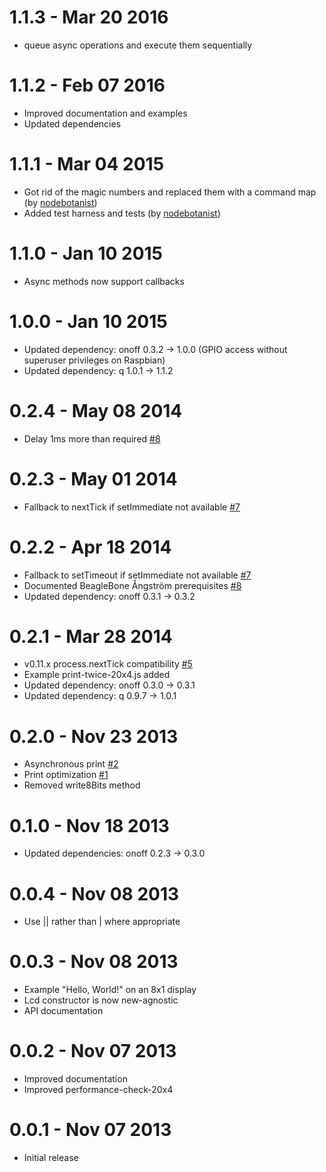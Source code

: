 1.1.3 - Mar 20 2016
===================

  * queue async operations and execute them sequentially

1.1.2 - Feb 07 2016
===================

  * Improved documentation and examples
  * Updated dependencies

1.1.1 - Mar 04 2015
===================

  * Got rid of the magic numbers and replaced them with a command map (by [nodebotanist](https://github.com/nodebotanist))
  * Added test harness and tests (by [nodebotanist](https://github.com/nodebotanist))

1.1.0 - Jan 10 2015
===================

  * Async methods now support callbacks

1.0.0 - Jan 10 2015
===================

  * Updated dependency: onoff 0.3.2 -> 1.0.0 (GPIO access without superuser privileges on Raspbian)
  * Updated dependency: q 1.0.1 -> 1.1.2

0.2.4 - May 08 2014
===================

  * Delay 1ms more than required [#8](https://github.com/fivdi/lcd/issues/8)

0.2.3 - May 01 2014
===================

  * Fallback to nextTick if setImmediate not available [#7](https://github.com/fivdi/lcd/issues/7)

0.2.2 - Apr 18 2014
===================

  * Fallback to setTimeout if setImmediate not available [#7](https://github.com/fivdi/lcd/issues/7)
  * Documented BeagleBone Ångström prerequisites [#8](https://github.com/fivdi/lcd/issues/8)
  * Updated dependency: onoff 0.3.1 -> 0.3.2

0.2.1 - Mar 28 2014
===================

  * v0.11.x process.nextTick compatibility [#5](https://github.com/fivdi/lcd/issues/5)
  * Example print-twice-20x4.js added
  * Updated dependency: onoff 0.3.0 -> 0.3.1
  * Updated dependency: q 0.9.7 -> 1.0.1

0.2.0 - Nov 23 2013
===================

  * Asynchronous print [#2](https://github.com/fivdi/lcd/issues/2)
  * Print optimization [#1](https://github.com/fivdi/lcd/issues/1)
  * Removed write8Bits method

0.1.0 - Nov 18 2013
===================

  * Updated dependencies: onoff 0.2.3 -> 0.3.0

0.0.4 - Nov 08 2013
===================

  * Use || rather than | where appropriate

0.0.3 - Nov 08 2013
===================

  * Example "Hello, World!" on an 8x1 display
  * Lcd constructor is now new-agnostic
  * API documentation

0.0.2 - Nov 07 2013
===================

  * Improved documentation
  * Improved performance-check-20x4

0.0.1 - Nov 07 2013
===================

  * Initial release

